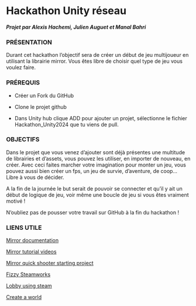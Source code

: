 # Hackathon Unity réseau

***Projet par Alexis Hachemi, Julien Auguet et Manal Bahri***

### PRÉSENTATION

Durant cet hackathon l’objectif sera de créer un début de jeu multijoueur en utilisant la librairie mirror. Vous êtes libre de choisir quel type de jeu vous voulez faire. 

### PRÉREQUIS

- Créer un Fork du GitHub

- Clone le projet github

- Dans Unity hub clique ADD pour ajouter un projet, sélectionne le fichier Hackathon_Unity2024 que tu viens de pull.

### OBJECTIFS

Dans le projet que vous venez d’ajouter sont déjà présentes une multitude de librairies et d’assets, vous pouvez les utiliser, en importer de nouveau, en créer. Avec ceci faites marcher votre imagination pour monter un jeu, vous pouvez aussi bien créer un fps, un jeu de survie, d’aventure, de coop… Libre à vous de décider. 

A la fin de la journée le but serait de pouvoir se connecter et qu’il y ait un début de logique de jeu, voir même une boucle de jeu si vous êtes vraiment motivé ! 

N’oubliez pas de pousser votre travail sur GitHub à la fin du hackathon !

### LIENS UTILE


<a href="https://mirror-networking.gitbook.io/docs/manual/general" target="_blank">Mirror documentation</a>

<a href="https://mirror-networking.gitbook.io/docs/community-guides/video-tutorials" target="_blank">Mirror tutorial videos</a>

<a href="https://mirror-networking.gitbook.io/docs/community-guides/quick-start-guide" target="_blank">Mirror quick shooter starting project</a>

<a href="https://mirror-networking.gitbook.io/docs/manual/transports/fizzysteamworks-transport" target="_blank">Fizzy Steamworks</a>

<a href="https://www.youtube.com/watch?v=7Eoc8U8TWa8&list=PLfFBezYu5hogMS3QeJkM1FQfl3s1sCzwV&index=7" target="_blank">Lobby using steam</a>

<a href="https://www.youtube.com/watch?v=nCDGjLRecrs" target="_blank">Create a world</a>
